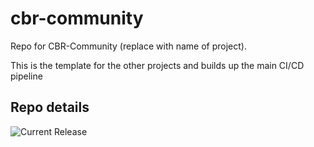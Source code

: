 # cbr-community
Repo for CBR-Community (replace with name of project). 

This is the template for the other projects and builds up the main CI/CD pipeline


## Repo details

![Current Release](https://img.shields.io/badge/release-v0.45.17-blue)

